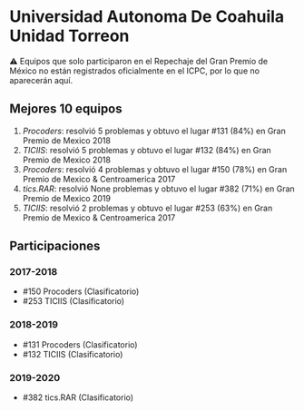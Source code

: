 # Universidad Autonoma De Coahuila Unidad Torreon

:warning: Equipos que solo participaron en el Repechaje del Gran Premio de México no están registrados oficialmente en el ICPC, por lo que no aparecerán aquí.

## Mejores 10 equipos

1. _Procoders_: resolvió 5 problemas y obtuvo el lugar #131 (84%) en Gran Premio de Mexico 2018
1. _TICIIS_: resolvió 5 problemas y obtuvo el lugar #132 (84%) en Gran Premio de Mexico 2018
1. _Procoders_: resolvió 4 problemas y obtuvo el lugar #150 (78%) en Gran Premio de Mexico & Centroamerica 2017
1. _tics.RAR_: resolvió None problemas y obtuvo el lugar #382 (71%) en Gran Premio de Mexico 2019
1. _TICIIS_: resolvió 2 problemas y obtuvo el lugar #253 (63%) en Gran Premio de Mexico & Centroamerica 2017

## Participaciones

### 2017-2018

- #150 Procoders (Clasificatorio)
- #253 TICIIS (Clasificatorio)

### 2018-2019

- #131 Procoders (Clasificatorio)
- #132 TICIIS (Clasificatorio)

### 2019-2020

- #382 tics.RAR (Clasificatorio)



